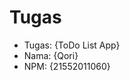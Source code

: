 # Tugas 
<ul>
  <li>Tugas: {ToDo List App}</li>
  <li>Nama: {Qori}</li>
  <li>NPM: {21552011060}</li>
</ul>
